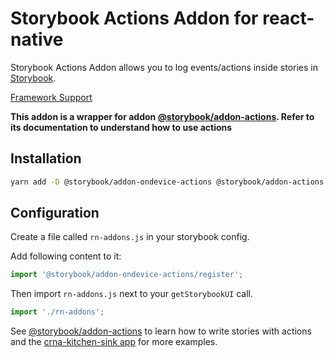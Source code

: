 # Storybook Actions Addon for react-native

Storybook Actions Addon allows you to log events/actions inside stories in [Storybook](https://storybook.js.org).

[Framework Support](https://github.com/storybookjs/storybook/blob/master/ADDONS_SUPPORT.md)

**This addon is a wrapper for addon [@storybook/addon-actions](https://github.com/storybookjs/storybook/blob/master/addons/actions).
Refer to its documentation to understand how to use actions**

## Installation

```sh
yarn add -D @storybook/addon-ondevice-actions @storybook/addon-actions
```

## Configuration

Create a file called `rn-addons.js` in your storybook config.

Add following content to it:

```js
import '@storybook/addon-ondevice-actions/register';
```

Then import `rn-addons.js` next to your `getStorybookUI` call.

```js
import './rn-addons';
```

See [@storybook/addon-actions](https://github.com/storybookjs/storybook/blob/master/addons/actions) to learn how to write stories with actions and the [crna-kitchen-sink app](../../examples-native/crna-kitchen-sink) for more examples.
